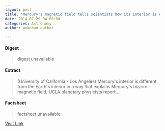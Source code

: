 ```yaml
---
layout: post
title: "Mercury's magnetic field tells scientists how its interior is different from Earth's"
date: 2014-07-29 04:00:00
categories: Astronomy
author: unknown author

---
```



#### Digest
>digest unavailable

#### Extract
>(University of California - Los Angeles) Mercury's interior is different from the Earth's interior in a way that explains Mercury's bizarre magnetic field, UCLA planetary physicists report....

#### Factsheet
>factsheet unavailable

[Visit Link](http://www.eurekalert.org/pub_releases/2014-07/uoc--mmf072914.php)


